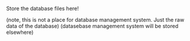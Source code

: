 Store the database files here!

(note, this is not a place for database management system. Just the raw data of the database)
(datasebase management system will be stored elsewhere)
